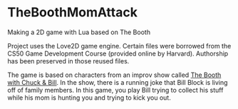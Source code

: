 # TheBoothMomAttack
Making a 2D game with Lua based on The Booth

Project uses the Love2D game engine. Certain files were borrowed from the CS50 Game Development Course (provided online by Harvard). Authorship has been preserved in those reused files.

The game is based on characters from an improv show called [The Booth with Chuck & Bill](https://www.facebook.com/TheBoothImprov/). In the show, there is a running joke that Bill Block is living off of family members. In this game, you play Bill trying to collect his stuff while his mom is hunting you and trying to kick you out.
